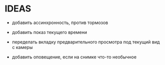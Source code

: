 # IDEAS

- добавить ассинхронность, против тормозов

- добавить показ текущего времени

- переделать вкладку предварительного просмотра под текущий вид с камеры

- добавить оповещение, если на снимке что-то необычное

<!-- - в потоках сделать очередь на изменение в программе -->

<!-- - добавить свой генератор id -->
